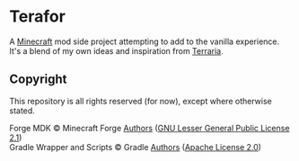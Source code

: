 # Terafor
A [Minecraft](https://www.minecraft.net) mod side project attempting to add to the vanilla experience. It's a blend of my own ideas and inspiration from [Terraria](https://terraria.org).

## Copyright
This repository is all rights reserved (for now), except where otherwise stated.

Forge MDK © Minecraft Forge [Authors](https://github.com/MinecraftForge/MinecraftForge/graphs/contributors) ([GNU Lesser General Public License 2.1](https://www.gnu.org/licenses/old-licenses/lgpl-2.1.en.html))  
Gradle Wrapper and Scripts © Gradle [Authors](https://github.com/gradle/gradle/graphs/contributors) ([Apache License 2.0](https://www.apache.org/licenses/LICENSE-2.0))
